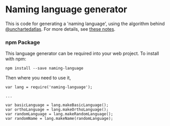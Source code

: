# Naming language generator

This is code for generating a 'naming language', using the algorithm behind [@unchartedatlas][uncharted]. For more details, see [these notes][notes].

### npm Package

This language generator can be required into your web project.  To install with npm:

```
npm install --save naming-language
```

Then where you need to use it,

```
var lang = require('naming-language');

...

var basicLanguage = lang.makeBasicLanguage();
var orthoLanguage = lang.makeOrthoLanguage();
var randomLanguage = lang.makeRandomLanguage();
var randomName = lang.makeName(randomLanguage);
```

[uncharted]: https://twitter.com/unchartedatlas
[notes]: http://mewo2.com/notes/naming-language/
